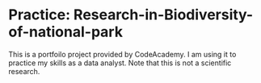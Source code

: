 # Practice: Research-in-Biodiversity-of-national-park
This is a portfoilo project provided by CodeAcademy. I am using it to practice my skills as a data analyst. Note that this is not a scientific research.
